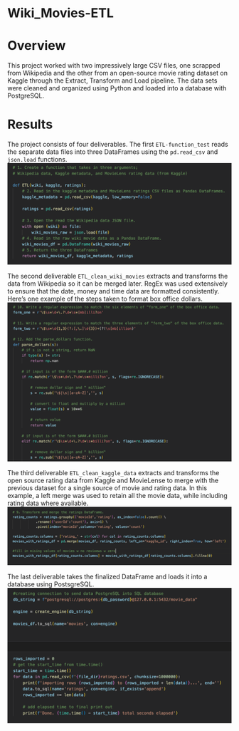 # Wiki_Movies-ETL

# Overview


This project worked with two impressively large CSV files, one scrapped from Wikipedia and the other from an open-source movie rating dataset on Kaggle through the Extract, Transform and Load pipeline.  The data sets were cleaned and organized using Python and loaded into a database with PostgreSQL.


# Results 

The project consists of four deliverables.  The first `ETL-function_test` reads the separate data files into three DataFrames using the `pd.read_csv` and `json.load` functions.  
![function](Resources/function_test.png)

The second deliverable `ETL_clean_wiki_movies` extracts and transforms the data from Wikipedia so it can be merged later.  RegEx was used extensively to ensure that the date, money and time data are formatted consistently.  Here’s one example of the steps taken to format box office dollars.  
![regex](Resources/RegEx.png)

The third deliverable `ETL_clean_kaggle_data` extracts and transforms the open source rating data from Kaggle and MovieLense to merge with the previous dataset for a single source of movie and rating data.  In this example, a left merge was used to retain all the movie data, while including rating data where available.  
![left_merge](Resources/left_merge.png)

The last deliverable takes the finalized DataFrame and loads it into a database using PostsgreSQL.  
![DataBase](Resources/DataBase.png)
